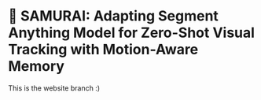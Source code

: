 # 🌊 SAMURAI: Adapting Segment Anything Model for Zero-Shot Visual Tracking with Motion-Aware Memory

This is the website branch :)
